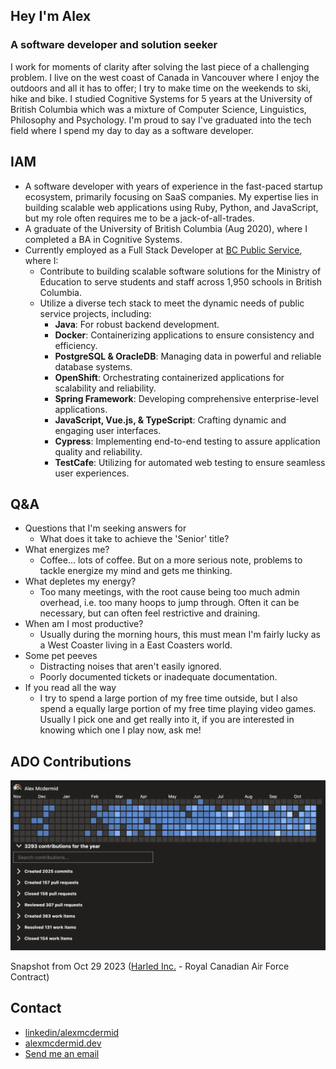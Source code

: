 ## Hey I'm Alex
### A software developer and solution seeker
I work for moments of clarity after solving the last piece of a challenging problem. I live on the west coast of Canada in Vancouver where I enjoy the outdoors and all it has to offer; I try to make time on the weekends to ski, hike and bike. I studied Cognitive Systems for 5 years at the University of British Columbia which was a mixture of Computer Science, Linguistics, Philosophy and Psychology. I'm proud to say I've graduated into the tech field where I spend my day to day as a software developer. 

## IAM
- A software developer with years of experience in the fast-paced startup ecosystem, primarily focusing on SaaS companies. My expertise lies in building scalable web applications using Ruby, Python, and JavaScript, but my role often requires me to be a jack-of-all-trades.
- A graduate of the University of British Columbia (Aug 2020), where I completed a BA in Cognitive Systems.
- Currently employed as a Full Stack Developer at [BC Public Service](https://www.linkedin.com/company/bc-public-service/), where I:
  - Contribute to building scalable software solutions for the Ministry of Education to serve students and staff across 1,950 schools in British Columbia.
  - Utilize a diverse tech stack to meet the dynamic needs of public service projects, including:
    - **Java**: For robust backend development.
    - **Docker**: Containerizing applications to ensure consistency and efficiency.
    - **PostgreSQL & OracleDB**: Managing data in powerful and reliable database systems.
    - **OpenShift**: Orchestrating containerized applications for scalability and reliability.
    - **Spring Framework**: Developing comprehensive enterprise-level applications.
    - **JavaScript, Vue.js, & TypeScript**: Crafting dynamic and engaging user interfaces.
    - **Cypress**: Implementing end-to-end testing to assure application quality and reliability.
    - **TestCafe**: Utilizing for automated web testing to ensure seamless user experiences.

## Q&A
- Questions that I'm seeking answers for
    - What does it take to achieve the 'Senior' title?
- What energizes me?
    - Coffee... lots of coffee. But on a more serious note, problems to tackle energize my mind and gets me thinking.
- What depletes my energy?
    - Too many meetings, with the root cause being too much admin overhead, i.e. too many hoops to jump through. Often it can be necessary, but can often feel restrictive and draining.
- When am I most productive?
    - Usually during the morning hours, this must mean I'm fairly lucky as a West Coaster living in a East Coasters world.
- Some pet peeves
    - Distracting noises that aren't easily ignored.
    - Poorly documented tickets or inadequate documentation.
- If you read all the way
    - I try to spend a large portion of my free time outside, but I also spend a equally large portion of my free time playing video games. Usually I pick one and get really into it, if you are interested in knowing which one I play now, ask me!

## ADO Contributions
![ADO Contributions](https://github.com/alexmcdermid/alexmcdermid/blob/main/ADOContributionsOct29.png?raw=true)

Snapshot from Oct 29 2023 ([Harled Inc.](https://www.harled.ca/) - Royal Canadian Air Force Contract)

## Contact
- [linkedin/alexmcdermid](https://www.linkedin.com/in/alexmcdermid/)
- [alexmcdermid.dev](https://www.alexmcdermid.dev/)
- [Send me an email](mailto:alexander.mcdermid@alumni.ubc.ca)
